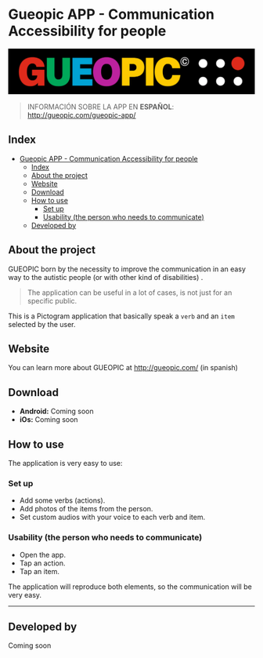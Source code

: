 # Gueopic APP - Communication Accessibility for people

![GUEOPIC Logo](readme-assets/header.jpeg)

> INFORMACIÓN SOBRE LA APP EN **ESPAÑOL**: http://gueopic.com/gueopic-app/

## Index

- [Gueopic APP - Communication Accessibility for people](#gueopic-app---communication-accessibility-for-people)
  - [Index](#index)
  - [About the project](#about-the-project)
  - [Website](#website)
  - [Download](#download)
  - [How to use](#how-to-use)
    - [Set up](#set-up)
    - [Usability (the person who needs to communicate)](#usability-the-person-who-needs-to-communicate)
  - [Developed by](#developed-by)

## About the project

GUEOPIC born by the necessity to improve the communication in an easy way to the autistic people (or with other kind of disabilities) .

> The application can be useful in a lot of cases, is not just for an specific public.

This is a Pictogram application that basically speak a `verb` and an `item` selected by the user.

## Website

You can learn more about GUEOPIC at http://gueopic.com/ (in spanish)
 
## Download

- **Android:** Coming soon
- **iOs:** Coming soon

## How to use
The application is very easy to use:

### Set up
- Add some verbs (actions).
- Add photos of the items from the person.
- Set custom audios with your voice to each verb and item.

### Usability (the person who needs to communicate)
- Open the app.
- Tap an action.
- Tap an item.

The application will reproduce both elements, so the communication will be very easy.

---

## Developed by

Coming soon